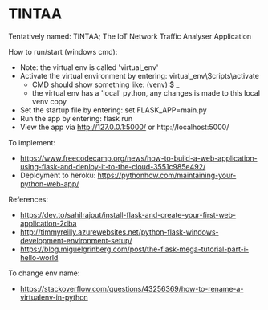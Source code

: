 # TINTAA

Tentatively named: TINTAA; The IoT Network Traffic Analyser Application

How to run/start (windows cmd):
- Note: the virtual env is called 'virtual_env'
- Activate the virtual environment by entering: virtual_env\Scripts\activate
  - CMD should show something like: (venv) $ _
  - the virtual env has a 'local' python, any changes is made to this local venv copy
- Set the startup file by entering: set FLASK_APP=main.py
- Run the app by entering: flask run
- View the app via http://127.0.0.1:5000/ or http://localhost:5000/

To implement:
- https://www.freecodecamp.org/news/how-to-build-a-web-application-using-flask-and-deploy-it-to-the-cloud-3551c985e492/
- Deployment to heroku: https://pythonhow.com/maintaining-your-python-web-app/

References:
- https://dev.to/sahilrajput/install-flask-and-create-your-first-web-application-2dba
- http://timmyreilly.azurewebsites.net/python-flask-windows-development-environment-setup/
- https://blog.miguelgrinberg.com/post/the-flask-mega-tutorial-part-i-hello-world

To change env name:
- https://stackoverflow.com/questions/43256369/how-to-rename-a-virtualenv-in-python
